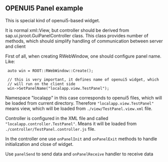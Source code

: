 ## OPENUI5 Panel example

This is special kind of openui5-based widget.

It is normal xml::View, but controller should be derived from sap.ui.jsroot.GuiPanelController class.
This class provides number of methods, which should simplify handling of communication between server and client

First of all, when creating RWebWindow, one should configure panel name. Like:

     auto win = ROOT::RWebWindow::Create();

     // this is very important, it defines name of openui5 widget, which
     // will run on the client side
     win->SetPanelName("localapp.view.TestPanel");


Namespace "localapp" in this case corresponds to openui5 files, which will be loaded from current directory.
Therefore `"localapp.view.TestPanel"` means view, which will be loaded from `./view/TestPanel.view.xml` file.

Controller is configured in the XML file and called `"localapp.controller.TestPanel"`.
Means it will be loaded from `./controller/TestPanel.controller.js` file.

In the controller one use `onPanelInit` and `onPanelExit` methods to handle initialization and close of widget.

Use `panelSend` to send data and `onPanelReceive` handler to receive data
